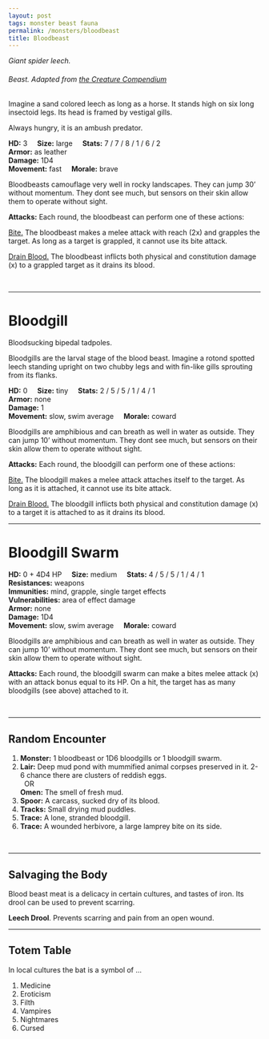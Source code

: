 ```yaml
---
layout: post
tags: monster beast fauna
permalink: /monsters/bloodbeast
title: Bloodbeast
---
```


*Giant spider leech.*

###### Beast. Adapted from [the Creature Compendium](https://www.drivethrurpg.com/product/147588/CC1-Creature-Compendium)

Imagine a sand colored leech as long as a horse. It stands high on six long insectoid legs. Its head is framed by vestigal gills.

Always hungry, it is an ambush predator.

**HD:** 3  &nbsp; &nbsp;  **Size:** large &nbsp; &nbsp; **Stats:** 7 / 7 / 8 / 1 / 6 / 2 <br>
**Armor:** as leather <br>
**Damage:** 1D4 <br>
**Movement:** fast &nbsp; &nbsp; **Morale:** brave <br>

Bloodbeasts camouflage very well in rocky landscapes. They can jump 30’ without momentum. They dont see much, but sensors on their skin allow them to operate without sight.

**Attacks:** Each round, the bloodbeast can perform one of these actions:

<ins>Bite.</ins> The bloodbeast makes a melee attack with reach (2x) and grapples the target. As long as a target is grappled, it cannot use its bite attack.

<ins>Drain Blood.</ins> The bloodbeast inflicts both physical and constitution damage (x) to a grappled target as it drains its blood.

<br>

---

# Bloodgill

Bloodsucking bipedal tadpoles. 

Bloodgills are the larval stage of the blood beast. Imagine a rotond spotted leech standing upright on two chubby legs and with fin-like gills sprouting from its flanks.

**HD:** 0  &nbsp; &nbsp;  **Size:** tiny &nbsp; &nbsp; **Stats:** 2 / 5 / 5 / 1 / 4 / 1  <br>
**Armor:** none <br>
**Damage:** 1 <br>
**Movement:** slow, swim average &nbsp; &nbsp; **Morale:** coward <br>

Bloodgills are amphibious and can breath as well in water as outside. They can jump 10’ without momentum. They dont see much, but sensors on their skin allow them to operate without sight.

**Attacks:** Each round, the bloodgill can perform one of these actions:

<ins>Bite.</ins> The bloodgill makes a melee attack attaches itself to the target. As long as it is attached, it cannot use its bite attack.

<ins>Drain Blood.</ins> The bloodgill inflicts both physical and constitution damage (x) to a target it is attached to as it drains its blood.
<br>

---

# Bloodgill Swarm

**HD:** 0 + 4D4 HP  &nbsp; &nbsp;  **Size:** medium &nbsp; &nbsp; **Stats:** 4 / 5 / 5 / 1 / 4 / 1   <br>
**Resistances:** weapons <br>
**Immunities:** mind, grapple, single target effects <br>
**Vulnerabilities:** area of effect damage <br>
**Armor:** none <br>
**Damage:** 1D4 <br>
**Movement:** slow, swim average &nbsp; &nbsp; **Morale:** coward <br>

Bloodgills are amphibious and can breath as well in water as outside. They can jump 10’ without momentum. They dont see much, but sensors on their skin allow them to operate without sight.

**Attacks:** Each round, the bloodgill swarm can make a bites melee attack (x) with an attack bonus equal to its HP. On a hit, the target has as many bloodgills (see above) attached to it.

<br>

---

## Random Encounter

1. **Monster:** 1 bloodbeast or 1D6 bloodgills or 1 bloodgill swarm.
1. **Lair:** Deep mud pond with mummified animal corpses preserved in it. 2-6 chance there are clusters of reddish eggs. <br>	&nbsp; OR <br>	**Omen:** The smell of fresh mud.
1. **Spoor:** A carcass, sucked dry of its blood.
1. **Tracks:** Small drying mud puddles.
1. **Trace:** A lone, stranded bloodgill. 
1. **Trace:** A wounded herbivore, a large lamprey bite on its side.

<br>

---

## Salvaging the Body

Blood beast meat is a delicacy in certain cultures, and tastes of iron. Its drool can be used to prevent scarring.

<span class="alchemy">**Leech Drool**. Prevents scarring and pain from an open wound.</span>

---

## Totem Table

In local cultures the bat is a symbol of ...

1. Medicine
1. Eroticism
1. Filth
1. Vampires
1. Nightmares
1. Cursed 



